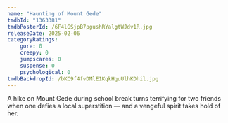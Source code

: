 ```yaml
---
name: "Haunting of Mount Gede"
tmdbId: "1363381"
tmdbPosterId: /6F4lGSjpB7pgushRYalgtWJdv1R.jpg
releaseDate: 2025-02-06
categoryRatings:
    gore: 0
    creepy: 0
    jumpscares: 0
    suspense: 0
    psychological: 0
tmdbBackdropId: /bKC9f4fvDMlE1KqkHguUlhKDhil.jpg
---
```

A hike on Mount Gede during school break turns terrifying for two friends when one defies a local superstition — and a vengeful spirit takes hold of her.
